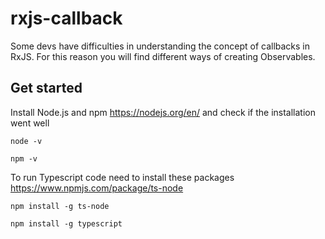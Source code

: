 # rxjs-callback
Some devs have difficulties in understanding the concept of callbacks in RxJS. For this reason you will find different ways of creating Observables.

## Get started

Install Node.js and npm https://nodejs.org/en/ and check if the installation went well

```
node -v
```

```
npm -v
```

To run Typescript code need to install these packages https://www.npmjs.com/package/ts-node

```
npm install -g ts-node
```

```
npm install -g typescript
```
